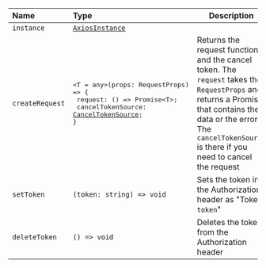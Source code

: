 | Name            | Type                                                                                                                                                                                                                          | Description                                                                                                                                                                                                             |
| :-------------- | :---------------------------------------------------------------------------------------------------------------------------------------------------------------------------------------------------------------------------- | ----------------------------------------------------------------------------------------------------------------------------------------------------------------------------------------------------------------------- |
| `instance`      | [`AxiosInstance`](https://axios-http.com/docs/instance)                                                                                                                                                                       |
| `createRequest` | <pre>\<T = any\>(props: RequestProps) =\> \{<br/> request: () => Promise\<T\>;<br/> cancelTokenSource: [CancelTokenSource](<https://axios-http.com/docs/cancellation#:~:text=%7D)%3B-,CancelToken,-deprecated>);<br/>\}</pre> | Returns the request function and the cancel token. The `request` takes the `RequestProps` and returns a Promise that contains the data or the error. The `cancelTokenSource` is there if you need to cancel the request |
| `setToken`      | `(token: string) => void`                                                                                                                                                                                                     | Sets the token in the Authorization header as "Token `token`"                                                                                                                                                           |
| `deleteToken`   | `() => void`                                                                                                                                                                                                                  | Deletes the token from the Authorization header                                                                                                                                                                         |
